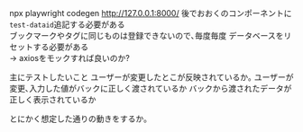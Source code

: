  npx playwright codegen http://127.0.0.1:8000/
後でおおくのコンポーネントに`test-dataid`追記する必要がある  
ブックマークやタグに同じものは登録できないので､毎度毎度 データベースをリセットする必要がある  
-> axiosをモックすれば良いのか?  


主にテストしたいこと
ユーザーが変更したとこが反映されているか｡
ユーザーが変更､入力した値がバックに正しく渡されているか
バックから渡されたデータが正しく表示されているか

とにかく想定した通りの動きをするか｡
